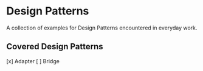 # Design Patterns
A collection of examples for Design Patterns encountered in everyday work.

## Covered Design Patterns
[x] Adapter
[ ] Bridge
